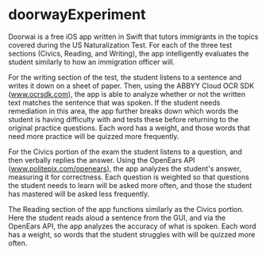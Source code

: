 # doorwayExperiment

Doorwai is a free iOS app written in Swift that tutors immigrants in the topics covered during the US Naturalization Test. For each of the three test sections (Civics, Reading, and Writing), the app intelligently evaluates the student similarly to how an immigration officer will.

For the writing section of the test, the student listens to a sentence and writes it down on a sheet of paper. Then, using the ABBYY Cloud OCR SDK (www.ocrsdk.com), the app is able to analyze whether or not the written text matches the sentence that was spoken. If the student needs remediation in this area, the app further breaks down which words the student is having difficulty with and tests these before returning to the original practice questions. Each word has a weight, and those words that need more practice will be quizzed more frequently.

For the Civics portion of the exam the student listens to a question, and then verbally replies the answer. Using the OpenEars API (www.politepix.com/openears), the app analyzes the student's answer, measuring it for correctness. Each question is weighted so that questions the student needs to learn will be asked more often, and those the student has mastered will be asked less frequently.

The Reading section of the app functions similarly as the Civics portion. Here the student reads aloud a sentence from the GUI, and via the OpenEars API, the app analyzes the accuracy of what is spoken. Each word has a weight, so words that the student struggles with will be quizzed more often.
